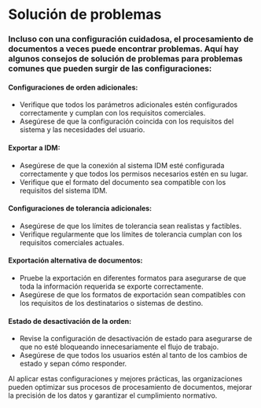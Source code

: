 # Solución de problemas

### Incluso con una configuración cuidadosa, el procesamiento de documentos a veces puede encontrar problemas. Aquí hay algunos consejos de solución de problemas para problemas comunes que pueden surgir de las configuraciones:

#### Configuraciones de orden adicionales:

* Verifique que todos los parámetros adicionales estén configurados correctamente y cumplan con los requisitos comerciales.
* Asegúrese de que la configuración coincida con los requisitos del sistema y las necesidades del usuario.

#### Exportar a IDM:

* Asegúrese de que la conexión al sistema IDM esté configurada correctamente y que todos los permisos necesarios estén en su lugar.
* Verifique que el formato del documento sea compatible con los requisitos del sistema IDM.

#### Configuraciones de tolerancia adicionales:

* Asegúrese de que los límites de tolerancia sean realistas y factibles.
* Verifique regularmente que los límites de tolerancia cumplan con los requisitos comerciales actuales.

#### Exportación alternativa de documentos:

* Pruebe la exportación en diferentes formatos para asegurarse de que toda la información requerida se exporte correctamente.
* Asegúrese de que los formatos de exportación sean compatibles con los requisitos de los destinatarios o sistemas de destino.

#### Estado de desactivación de la orden:

* Revise la configuración de desactivación de estado para asegurarse de que no esté bloqueando innecesariamente el flujo de trabajo.
* Asegúrese de que todos los usuarios estén al tanto de los cambios de estado y sepan cómo responder.

Al aplicar estas configuraciones y mejores prácticas, las organizaciones pueden optimizar sus procesos de procesamiento de documentos, mejorar la precisión de los datos y garantizar el cumplimiento normativo.
